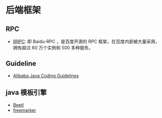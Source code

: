 # 后端框架

## RPC
- [BRPC](https://github.com/brpc/brpc): 即 Baidu-RPC ，是百度开源的 RPC 框架，在百度内部被大量采用，拥有超过 60 万个实例和 500 多种服务。

## Guideline
- [Alibaba Java Coding Guidelines](https://github.com/alibaba/p3c)
## java 模板引擎

- [Beetl](http://ibeetl.com/)
- [freemarker](http://freemarker.org/)
